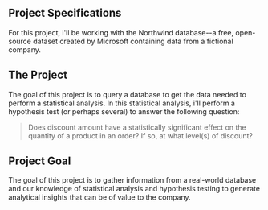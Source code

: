## Project Specifications

For this project, i'll be working with the Northwind database--a free, open-source dataset created by Microsoft containing data from a
fictional company. 


## The Project

The goal of this project is to query a database to get the data needed to perform a statistical analysis.
In this statistical analysis, i'll  perform a hypothesis test (or perhaps several) to answer the following question:

> Does discount amount have a statistically significant effect on the quantity of a product in an order?
If so, at what level(s) of discount?


## Project Goal

The goal of this project is to gather information from a real-world database and our knowledge of statistical analysis and
hypothesis testing to generate analytical insights that can be of value to the company.

